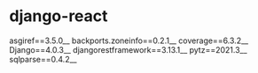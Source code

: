 # django-react

asgiref==3.5.0__
backports.zoneinfo==0.2.1__
coverage==6.3.2__
Django==4.0.3__
djangorestframework==3.13.1__
pytz==2021.3__
sqlparse==0.4.2__
